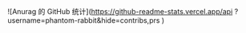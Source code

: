 ![Anurag 的 GitHub 统计](https://github-readme-stats.vercel.app/api ?username=phantom-rabbit&hide=contribs,prs )

